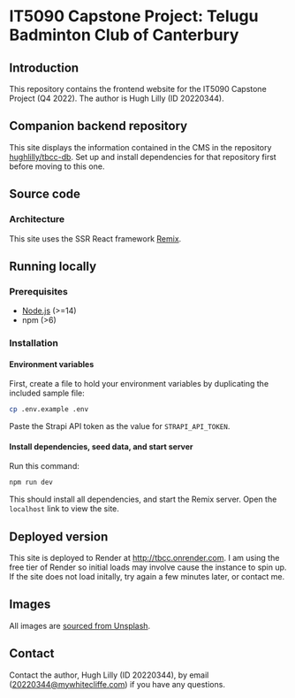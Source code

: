 # IT5090 Capstone Project: Telugu Badminton Club of Canterbury

## Introduction

This repository contains the frontend website for the IT5090 Capstone Project (Q4 2022). The author is Hugh Lilly (ID 20220344).

## Companion backend repository

This site displays the information contained in the CMS in the repository [hughlilly/tbcc-db](https://github.com/hughlilly/tbcc-db). Set up and install dependencies for that repository first before moving to this one.

## Source code

### Architecture

This site uses the SSR React framework [Remix](https://github.com/remix-run/remix).

## Running locally

### Prerequisites

- [Node.js](https://nodejs.org/en/) (>=14)
- npm (>6)

### Installation

#### Environment variables

First, create a file to hold your environment variables by duplicating the included sample file:

```bash
cp .env.example .env
```

Paste the Strapi API token as the value for `STRAPI_API_TOKEN`.

#### Install dependencies, seed data, and start server

Run this command:

```bash
npm run dev
```

This should install all dependencies, and start the Remix server. Open the `localhost` link to view the site.

## Deployed version

This site is deployed to Render at <http://tbcc.onrender.com>. I am using the free tier of Render so initial loads may involve cause the instance to spin up. If the site does not load initally, try again a few minutes later, or contact me.

## Images

All images are [sourced from Unsplash](https://unsplash.com/collections/OzIboe0O1MQ/it5090).

## Contact

Contact the author, Hugh Lilly (ID 20220344), by email (20220344@mywhitecliffe.com) if you have any questions.
